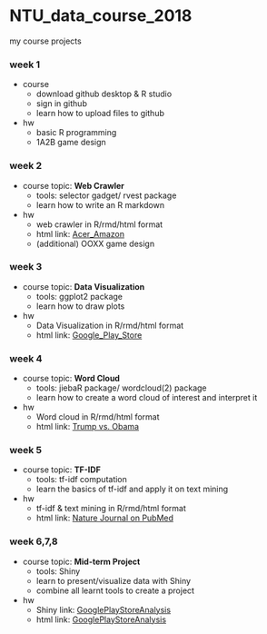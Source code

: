 # NTU_data_course_2018
my course projects 
### week 1
- course
  - download github desktop & R studio
  - sign in github
  - learn how to upload files to github 
- hw
  - basic R programming
  - 1A2B game design
  
### week 2
- course topic: **Web Crawler**
  - tools: selector gadget/ rvest package
  - learn how to write an R markdown 
- hw
  - web crawler in R/rmd/html format
  - html link: [Acer_Amazon](https://qk0926.github.io/NTU_data_course_2018/week_2/hw_2/crawler)
  - (additional) OOXX game design

### week 3
- course topic: **Data Visualization**
  - tools: ggplot2 package
  - learn how to draw plots   
- hw
  - Data Visualization in R/rmd/html format
  - html link: [Google_Play_Store](https://qk0926.github.io/NTU_data_course_2018/week_3/hw_3/Data_Visualization)

### week 4
- course topic: **Word Cloud**
  - tools: jiebaR package/ wordcloud(2) package
  - learn how to create a word cloud of interest and interpret it  
- hw
  - Word cloud in R/rmd/html format
  - html link: [Trump vs. Obama](https://qk0926.github.io/NTU_data_course_2018/week_4/wordcloud)

### week 5
- course topic: **TF-IDF**
  - tools: tf-idf computation
  - learn the basics of tf-idf and apply it on text mining  
- hw
  - tf-idf & text mining in R/rmd/html format
  - html link: [Nature Journal on PubMed](https://qk0926.github.io/NTU_data_course_2018/week_5/TF-ID_Visualization)
  
### week 6,7,8
- course topic: **Mid-term Project**
  - tools: Shiny
  - learn to present/visualize data with Shiny
  - combine all learnt tools to create a project
- hw
  - Shiny link: [GooglePlayStoreAnalysis](https://b05401102.shinyapps.io/week_678/)
  - html link: [GooglePlayStoreAnalysis](https://qk0926.github.io/NTU_data_course_2018/week_678/GooglePlayStoreAnalysis.html)
